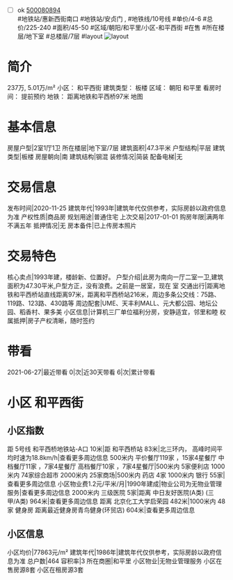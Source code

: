 - [ ] ok [500080894](https://bj.5i5j.com/ershoufang/500080894.html)  
 #地铁站/惠新西街南口 #地铁站/安贞门 ,  #地铁线/10号线
#单价/4-6 #总价/225-240 #面积/45-50   #区域/朝阳/和平里/小区-和平西街 #在售 #所在楼层/地下室 #总楼层/7层 #layout 
![layout](http://image2.5i5j.com//group1/M00/80/58/CgqJMlz3nF2AFMM4AAE9wy6wnno332.jpg_P5.jpg) 
# 简介 
 237万,  5.01万/m² 
小区： 和平西街
建筑类型： 板楼
区域： 朝阳 和平里
看房时间： 提前预约
地铁： 距离地铁和平西桥97米 地图
# 基本信息 
 房屋户型|2室1厅1卫
所在楼层|地下室/7层
建筑面积|47.3平米
户型结构|平层
建筑类型|板楼
房屋朝向|南
建筑结构|钢混
装修情况|简装
配备电梯|无
# 交易信息 
 发布时间|2020-11-25
建筑年代|1993年|建筑年代仅供参考，实际房龄以政府信息为准
产权性质|商品房
规划用途|普通住宅
上次交易|2017-01-01
购房年限|满两年不满五年
抵押情况|无
房本备件|已上传房本照片
# 交易特色 
 核心卖点|1993年建，楼龄新、位置好。
户型介绍|此房为南向一厅二室一卫,建筑面积为47.30平米,户型方正，没有浪费。之前是一居室，现在   室
交通出行|距离地铁和平西桥站直线距离97米，距离和平西桥站216米，周边多条公交线：75路、119路、123路、430路等
周边配套|UME、天丰利MALL、元大都公园、地坛公园、稻香村、果多美
小区信息|计算机三厂单位福利分房，安静适宜，邻里和睦
权属抵押|房子产权清晰，随时签约
# 带看 
 2021-06-27|最近带看	 0|次|近30天带看	 6|次|累计带看
# 小区 和平西街
## 小区指数 
 距 5号线 和平西桥地铁站-A口 10米|距 和平西桥站 83米|北三环内， 高峰时间平均时速为18.8km/h|查看更多周边信息
500米内 平价餐厅119家 ，15家4星餐厅
中档餐厅11家 ，7家4星餐厅
高档餐厅10家 ，7家4星餐厅|500米内 5家便利店
1000米内 74家综合超市
2000米内 25家商场|500米内 药店 4家
1000米内 银行 55家|查看更多周边信息
小区物业费1.2元/平米/月|1990年建成|物业公司为无物业管理服务|查看更多周边信息
2000米内 三级医院 5家|距离 中日友好医院(A类) (三甲/A类) 964米|查看更多周边信息
距离 北京化工大学启荣园 482米|1000米内 48家 健身房
距离最近健身房青鸟健身(环贸店) 604米|查看更多周边信息
## 小区信息 
 小区均价|77863元/m²
建筑年代|1986年|建筑年代仅供参考，实际房龄以政府信息为准
总户数|464
容积率|3
所在商圈|和平里
小区物业|无物业管理服务
小区在售房源8套
小区在租房源3套
